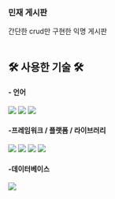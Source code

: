 
<h3><b>민재 게시판</b></h3>
간단한 crud만 구현한 익명 게시판
<br><br>

<h2>🛠 사용한 기술 🛠</h2>

<h4>- 언어</h4>
<p float="left">
<img src="https://img.shields.io/badge/html5-E34F26?style=for-the-badge&logo=html5&logoColor=white">
<img src="https://img.shields.io/badge/CSS-1572B6?style=for-the-badge&logo=CSS&logoColor=white">
<img src="https://img.shields.io/badge/Node.js-339933?style=flat-square&logo=Node.js&logoColor=white"/>
</p>

<h4>-프레임워크 / 플랫폼 / 라이브러리</h4>
<p float="left">
<img src="https://img.shields.io/badge/jquery-%230769AD.svg?style=for-the-badge&logo=jquery&logoColor=white">
<img src="https://img.shields.io/badge/bootstrap-%23563D7C.svg?style=for-the-badge&logo=bootstrap&logoColor=white">
<img src="https://img.shields.io/badge/JWT-black?style=for-the-badge&logo=JSON%20web%20tokens">
<img src="https://img.shields.io/badge/Express-000000?style=for-the-badge&logo=express&logoColor=white">
</p>

<h4>-데이터베이스</h4>
<img src="https://img.shields.io/badge/MySQL-4479A1?style=flat-square&logo=MySQL&logoColor=white"/>


<br>
